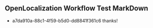 ## OpenLocalization Workflow Test MarkDown
* a7da910a-88c1-4f59-b5d0-dd8841f361c6 thanks!

<!--HONumber=Sep16_HO1-->


